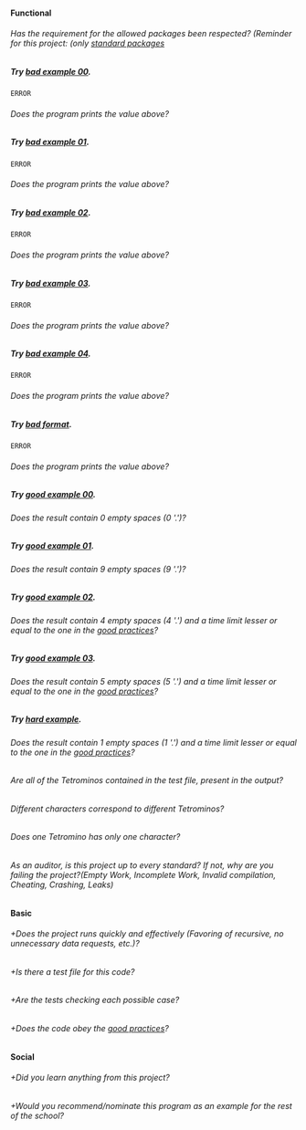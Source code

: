#### Functional

###### Has the requirement for the allowed packages been respected? (Reminder for this project: (only [standard packages](https://golang.org/pkg/)

##### Try [bad example 00](https://public.01-edu.org/subjects/tetris-optimizer/badexample00).

`ERROR`

###### Does the program prints the value above?

##### Try [bad example 01](https://public.01-edu.org/subjects/tetris-optimizer/badexample01).

`ERROR`

###### Does the program prints the value above?

##### Try [bad example 02](https://public.01-edu.org/subjects/tetris-optimizer/badexample02).

`ERROR`

###### Does the program prints the value above?

##### Try [bad example 03](https://public.01-edu.org/subjects/tetris-optimizer/badexample03).

`ERROR`

###### Does the program prints the value above?

##### Try [bad example 04](https://public.01-edu.org/subjects/tetris-optimizer/badexample04).

`ERROR`

###### Does the program prints the value above?

##### Try [bad format](https://public.01-edu.org/subjects/tetris-optimizer/badformat).

`ERROR`

###### Does the program prints the value above?

##### Try [good example 00](https://public.01-edu.org/subjects/tetris-optimizer/goodexample00).

###### Does the result contain 0 empty spaces (0 '.')?

##### Try [good example 01](https://public.01-edu.org/subjects/tetris-optimizer/goodexample01).

###### Does the result contain 9 empty spaces (9 '.')?

##### Try [good example 02](https://public.01-edu.org/subjects/tetris-optimizer/goodexample02).

###### Does the result contain 4 empty spaces (4 '.') and a time limit lesser or equal to the one in the [good practices](https://public.01-edu.org/subjects/good-practices.en)?

##### Try [good example 03](https://public.01-edu.org/subjects/tetris-optimizer/goodexample03).

###### Does the result contain 5 empty spaces (5 '.') and a time limit lesser or equal to the one in the [good practices](https://public.01-edu.org/subjects/good-practices.en)?

##### Try [hard example](https://public.01-edu.org/subjects/tetris-optimizer/hardexam).

###### Does the result contain 1 empty spaces (1 '.') and a time limit lesser or equal to the one in the [good practices](https://public.01-edu.org/subjects/good-practices.en)?

###### Are all of the Tetrominos contained in the test file, present in the output?

###### Different characters correspond to different Tetrominos?

###### Does one Tetromino has only one character?

###### As an auditor, is this project up to every standard? If not, why are you failing the project?(Empty Work, Incomplete Work, Invalid compilation, Cheating, Crashing, Leaks)

#### Basic

###### +Does the project runs quickly and effectively (Favoring of recursive, no unnecessary data requests, etc.)?

###### +Is there a test file for this code?

###### +Are the tests checking each possible case?

###### +Does the code obey the [good practices](https://public.01-edu.org/subjects/good-practices.en)?

#### Social

###### +Did you learn anything from this project?

###### +Would you recommend/nominate this program as an example for the rest of the school?
